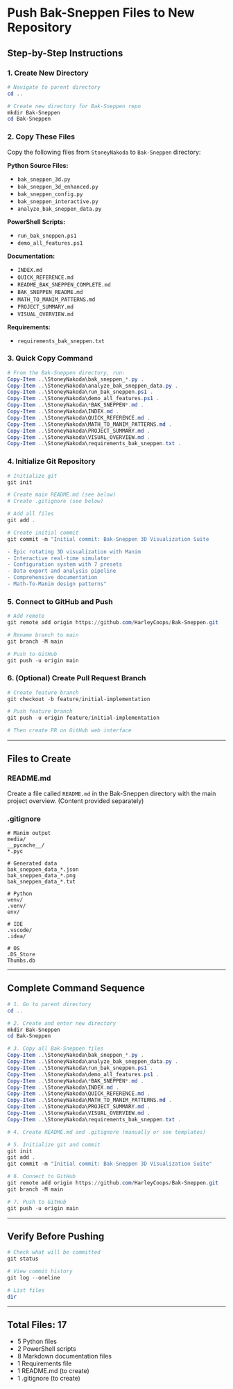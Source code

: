 # Push Bak-Sneppen Files to New Repository

## Step-by-Step Instructions

### 1. Create New Directory

```powershell
# Navigate to parent directory
cd ..

# Create new directory for Bak-Sneppen repo
mkdir Bak-Sneppen
cd Bak-Sneppen
```

### 2. Copy These Files

Copy the following files from `StoneyNakoda` to `Bak-Sneppen` directory:

**Python Source Files:**
- `bak_sneppen_3d.py`
- `bak_sneppen_3d_enhanced.py`
- `bak_sneppen_config.py`
- `bak_sneppen_interactive.py`
- `analyze_bak_sneppen_data.py`

**PowerShell Scripts:**
- `run_bak_sneppen.ps1`
- `demo_all_features.ps1`

**Documentation:**
- `INDEX.md`
- `QUICK_REFERENCE.md`
- `README_BAK_SNEPPEN_COMPLETE.md`
- `BAK_SNEPPEN_README.md`
- `MATH_TO_MANIM_PATTERNS.md`
- `PROJECT_SUMMARY.md`
- `VISUAL_OVERVIEW.md`

**Requirements:**
- `requirements_bak_sneppen.txt`

### 3. Quick Copy Command

```powershell
# From the Bak-Sneppen directory, run:
Copy-Item ..\StoneyNakoda\bak_sneppen_*.py .
Copy-Item ..\StoneyNakoda\analyze_bak_sneppen_data.py .
Copy-Item ..\StoneyNakoda\run_bak_sneppen.ps1 .
Copy-Item ..\StoneyNakoda\demo_all_features.ps1 .
Copy-Item ..\StoneyNakoda\*BAK_SNEPPEN*.md .
Copy-Item ..\StoneyNakoda\INDEX.md .
Copy-Item ..\StoneyNakoda\QUICK_REFERENCE.md .
Copy-Item ..\StoneyNakoda\MATH_TO_MANIM_PATTERNS.md .
Copy-Item ..\StoneyNakoda\PROJECT_SUMMARY.md .
Copy-Item ..\StoneyNakoda\VISUAL_OVERVIEW.md .
Copy-Item ..\StoneyNakoda\requirements_bak_sneppen.txt .
```

### 4. Initialize Git Repository

```powershell
# Initialize git
git init

# Create main README.md (see below)
# Create .gitignore (see below)

# Add all files
git add .

# Create initial commit
git commit -m "Initial commit: Bak-Sneppen 3D Visualization Suite

- Epic rotating 3D visualization with Manim
- Interactive real-time simulator
- Configuration system with 7 presets
- Data export and analysis pipeline
- Comprehensive documentation
- Math-To-Manim design patterns"
```

### 5. Connect to GitHub and Push

```powershell
# Add remote
git remote add origin https://github.com/HarleyCoops/Bak-Sneppen.git

# Rename branch to main
git branch -M main

# Push to GitHub
git push -u origin main
```

### 6. (Optional) Create Pull Request Branch

```powershell
# Create feature branch
git checkout -b feature/initial-implementation

# Push feature branch
git push -u origin feature/initial-implementation

# Then create PR on GitHub web interface
```

---

## Files to Create

### README.md

Create a file called `README.md` in the Bak-Sneppen directory with the main project overview. (Content provided separately)

### .gitignore

```
# Manim output
media/
__pycache__/
*.pyc

# Generated data
bak_sneppen_data_*.json
bak_sneppen_data_*.png
bak_sneppen_data_*.txt

# Python
venv/
.venv/
env/

# IDE
.vscode/
.idea/

# OS
.DS_Store
Thumbs.db
```

---

## Complete Command Sequence

```powershell
# 1. Go to parent directory
cd ..

# 2. Create and enter new directory
mkdir Bak-Sneppen
cd Bak-Sneppen

# 3. Copy all Bak-Sneppen files
Copy-Item ..\StoneyNakoda\bak_sneppen_*.py .
Copy-Item ..\StoneyNakoda\analyze_bak_sneppen_data.py .
Copy-Item ..\StoneyNakoda\run_bak_sneppen.ps1 .
Copy-Item ..\StoneyNakoda\demo_all_features.ps1 .
Copy-Item ..\StoneyNakoda\*BAK_SNEPPEN*.md .
Copy-Item ..\StoneyNakoda\INDEX.md .
Copy-Item ..\StoneyNakoda\QUICK_REFERENCE.md .
Copy-Item ..\StoneyNakoda\MATH_TO_MANIM_PATTERNS.md .
Copy-Item ..\StoneyNakoda\PROJECT_SUMMARY.md .
Copy-Item ..\StoneyNakoda\VISUAL_OVERVIEW.md .
Copy-Item ..\StoneyNakoda\requirements_bak_sneppen.txt .

# 4. Create README.md and .gitignore (manually or see templates)

# 5. Initialize git and commit
git init
git add .
git commit -m "Initial commit: Bak-Sneppen 3D Visualization Suite"

# 6. Connect to GitHub
git remote add origin https://github.com/HarleyCoops/Bak-Sneppen.git
git branch -M main

# 7. Push to GitHub
git push -u origin main
```

---

## Verify Before Pushing

```powershell
# Check what will be committed
git status

# View commit history
git log --oneline

# List files
dir
```

---

## Total Files: 17

- 5 Python files
- 2 PowerShell scripts
- 8 Markdown documentation files
- 1 Requirements file
- 1 README.md (to create)
- 1 .gitignore (to create)

